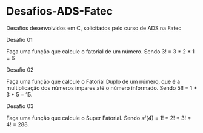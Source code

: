 # Desafios-ADS-Fatec

Desafios desenvolvidos em C, solicitados pelo curso de ADS na Fatec

Desafio 01

Faça uma função que calcule o fatorial de um número. Sendo 3! = 3 * 2 * 1 = 6

Desafio 02

 Faça uma função que calcule o Fatorial Duplo de um número, que é a multiplicação dos números ímpares até o número informado. Sendo 5!! = 1 * 3 * 5 = 15.

Desafio 03

Faça uma função que calcule o Super Fatorial. Sendo sf(4) = 1! * 2! * 3! * 4! = 288.
